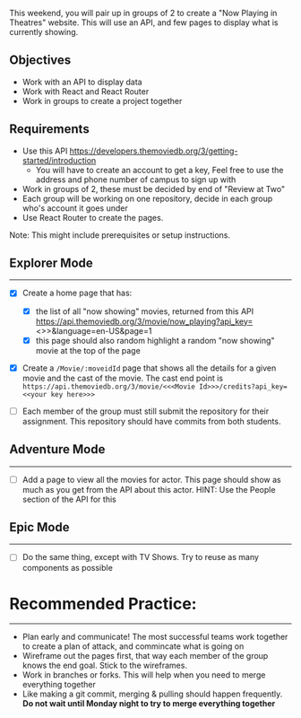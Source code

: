 This weekend, you will pair up in groups of 2 to create a "Now Playing in Theatres" website. This will use an API, and few pages to display what is currently showing.
## Objectives ##

  * Work with an API to display data
  * Work with React and React Router
  * Work in groups to create a project together

## Requirements ##

  * Use this API https://developers.themoviedb.org/3/getting-started/introduction
      * You will have to create an account to get a key, Feel free to use the address and phone number of campus to sign up with
  * Work in groups of 2, these must be decided by end of "Review at Two"
  * Each group will be working on one repository, decide in each group who's account it goes under
  * Use React Router to create the pages.

Note: This might include prerequisites or setup instructions.
## Explorer Mode ##
- - - - - - - - - -
- [X] Create a home page that has:

  - [X] the list of all "now showing" movies, returned from this API https://api.themoviedb.org/3/movie/now_playing?api_key=<<your key here>>>&language=en-US&page=1
  - [X] this page should also random highlight a random "now showing" movie at the top of the page

- [X] Create a ``/Movie/:moveidId`` page that shows all the details for a given movie and the cast of the movie. The cast end point is ``https://api.themoviedb.org/3/movie/<<<Movie Id>>>/credits?api_key=<<your key here>>>``

- [ ] Each member of the group must still submit the repository for their assignment. This repository should have commits from both students.

## Adventure Mode ##
- - - - - - - - - -
- [ ] Add a page to view all the movies for actor. This page should show as much as you get from the API about this actor. HINT: Use the People section of the API for this

## Epic Mode ##
- - - - - - - -
- [ ] Do the same thing, except with TV Shows. Try to reuse as many components as possible

# Recommended Practice: #
- - - - - - - - - - - - -
  * Plan early and communicate! The most successful teams work together to create a plan of attack, and commincate what is going on
  * Wireframe out the pages first, that way each member of the group knows the end goal. Stick to the wireframes.
  * Work in branches or forks. This will help when you need to merge everything together
  * Like making a git commit, merging & pulling should happen frequently. **Do not wait until Monday night to try to merge everything together**
